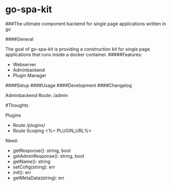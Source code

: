 # go-spa-kit
###The ultimate component backend for single page applications written in go

####General

The goal of go-spa-kit is providing a construction kit for single page applications that runs inside a docker container.
#####Features:
* Webserver
* Adminbackend
* Plugin Manager

####Setup
####Usage
####Development
####Changelog


Adminbackend
Route: /admin


#Thoughts

Plugins

* Route /plugins/<plugin-name>
* Route Scoping <%= PLUGIN_URL%>

Need:
* getResponse(): string, bool
* getAdminResponse(): string, bool
* getName(): string
* setCofig(string): err
* init(): err
* getMetaData(string): err
